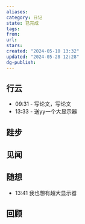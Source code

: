 ```yaml
---
aliases: 
category: 日记
state: 已完成
tags: 
from: 
url: 
stars: 
created: "2024-05-10 13:32"
updated: "2024-05-28 12:28"
dg-publish: 
---
```

## 行云
- 09:31 - 写论文，写论文
- 13:33 - 送yy一个大显示器

## 跬步

## 见闻

## 随想
- 13:41 我也想有超大显示器 

## 回顾
